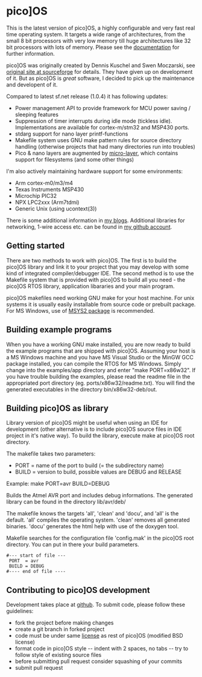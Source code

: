 pico]OS
=======

This is the latest version of pico]OS, a highly configurable and very
fast real time operating system. It targets a wide range of
architectures, from the  small 8 bit processors with very low memory
till huge architectures like 32 bit processors with lots of memory.
Please see the [documentation][3] for further information.

pico]OS was originally created by Dennis Kuschel and Swen Moczarski,
see [original site at sourceforge][1] for details. They have
given up on development of it. But as pico]OS is _great_ software,
I decided to pick up the maintenance and developent of it.

Compared to latest sf.net release (1.0.4) it has following updates:

- Power management API to provide framework for 
  MCU power saving / sleeping features
- Suppression of timer interrupts during idle mode (tickless idle). 
  Implementations are available for cortex-m/stm32 and MSP430 ports.
- stdarg support for nano layer printf-functions
- Makefile system uses GNU make pattern rules for source directory handling 
  (otherwise projects that had many directories run into troubles)
- Pico & nano layers are augmented by [micro-layer][4], which contains 
  support for filesystems (and some other things)

I'm also actively maintaining hardware support for some environments:

- Arm cortex-m0/m3/m4
- Texas Instruments MSP430
- Microchip PIC32
- NPX LPC2xxx (Arm7tdmi)
- Generic Unix (using ucontext(3))

There is some additional information in [my blogs][2]. Additional libraries for
networking, 1-wire access etc. can be found in [my github account][5].

Getting started
---------------

There are two methods to work with pico]OS. The first is to build the pico]OS
library and link it to your project that you may develop with some kind of
integrated compiler/debugger IDE. The second method is to use the Makefile
system that is provided with pico]OS to build all you need - the pico]OS RTOS
library, application libararies and your main program.

pico]OS makefiles need working GNU make for your host machine. For unix
systems it is usually easily installable from source code or prebuilt package.
For MS Windows, use of [MSYS2 package][6] is recommended.

Building example programs
-------------------------

When you have a working GNU make installed, you are now ready to build the
example programs that are shipped with pico]OS. Assuming your host is a
MS Windows machine and you have  MS Visual Studio or the MinGW GCC package
installed, you can compile the RTOS for MS Windows. Simply change into
the examples/app directory and enter "make PORT=x86w32". If you have trouble
building the examples, please read the readme file in the appropriated
port directory (eg. ports/x86w32/readme.txt). You will find the  generated
executables in the directory bin/x86w32-deb/out.

Building pico]OS as library
---------------------------

Library version of pico]OS might be useful when using
an IDE for development (other alternative is to include pico]OS
source files in IDE project in it's native way). To build the library,
execute make at pico]OS root directory.

The makefile takes two parameters:
 - PORT  = name of the port to build (= the subdirectory name)
 - BUILD = version to build, possible values are DEBUG and RELEASE

Example: make PORT=avr BUILD=DEBUG

Builds the Atmel AVR port and includes debug informations.
The generated library can be found in the directory lib/avr/deb/

The makefile knows the targets 'all', 'clean' and 'docu', and
'all' is the default.  'all' compiles the operating system.
'clean' removes all generated binaries. 'docu' generates the
html help with use of the doxygen tool.

Makefile searches for the configuration file 'config.mak' in
the pico]OS root directory. You can put in there your build parameters.

    #--- start of file ---
     PORT  = avr
     BUILD = DEBUG
    #---- end of file ----

Contributing to pico]OS development
-----------------------------------

Development takes place at [github][7].
To submit code, please follow these guidelines:

- fork the project before making changes
- create a git branch in forked project
- code must be under same [license][8] as rest of pico]OS (modified BSD license)
- format code in pico]OS style
  -- indent with 2 spaces, no tabs
  -- try to follow style of existing source files
- before submitting pull request consider squashing of your commits
- submit pull request

[1]: http://picoos.sf.net
[2]: http://stonepile.fi/tags/picoos
[3]: http://arizuu.github.io/picoos
[4]: http://github.com/AriZuu/picoos-micro
[5]: http://github.com/AriZuu
[6]: https://sourceforge.net/projects/msys2/
[7]: http://github.com/AriZuu/picoos
[8]: http://github.com/AriZuu/LICENSE

